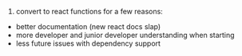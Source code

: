 1. convert to react functions for a few reasons:

- better documentation (new react docs slap)
- more developer and junior developer understanding when starting
- less future issues with dependency support
